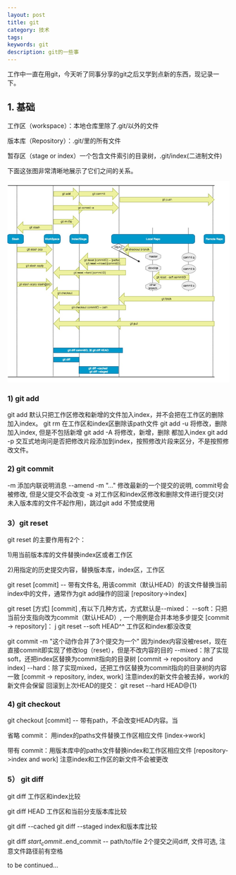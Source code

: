 ```yaml
---
layout: post
title: git
category: 技术
tags:
keywords: git
description: git的一些事
---
```


工作中一直在用git，今天听了同事分享的git之后又学到点新的东西，现记录一下。

## 1. 基础

工作区（workspace）：本地仓库里除了.git/以外的文件

版本库（Repository）：.git/里的所有文件

暂存区（stage or index）一个包含文件索引的目录树，.git/index(二进制文件)

下面这张图非常清晰地展示了它们之间的关系。

![1](/public/img/posts/git.jpg)


### 1) git add
git add 默认只把工作区修改和新增的文件加入index，并不会把在工作区的删除加入index。
git rm <path> 在工作区和index区删除该path文件
git add -u <path> 将修改，删除加入index, 但是不包括新增
git add -A <path> 将修改，新增，删除 都加入index
git add -p 交互式地询问是否把修改片段添加到index，按照修改片段来区分，不是按照修改文件。

### 2) git commit
-m 添加内联说明消息
--amend -m "..." 修改最新的一个提交的说明, commit号会被修改, 但是父提交不会改变
-a 对工作区和index区修改和删除文件进行提交(对未入版本库的文件不起作用)，跳过git add 不赞成使用

### 3）git reset

git reset 的主要作用有2个：

1)用当前版本库的文件替换index区或者工作区

2)用指定的历史提交内容，替换版本库，index区，工作区

git reset [commit] --<paths> 带有文件名, 用该commit（默认HEAD）的该文件替换当前index中的文件，通常作为git add操作的回滚 [repository->index]

git reset [方式] [commit] ,有以下几种方式，方式默认是--mixed：
--soft：只把当前分支指向改为commit（默认HEAD）, 一个用例是合并本地多步提交 [commit -> repository]：
j
git reset --soft HEAD^^ 工作区和index都没改变

git commit -m "这个动作合并了3个提交为一个" 因为index内容没被reset，现在直接commit即实现了修改log（reset），但是不改内容的目的
--mixed：除了实现soft，还把index区替换为commit指向的目录树 [commit -> repository and index]
--hard：除了实现mixed，还把工作区替换为commit指向的目录树的内容一致 [commit -> repository, index, work] 注意index的新文件会被去掉，work的新文件会保留
回滚到上次HEAD的提交： git reset --hard HEAD@{1}

### 4) git checkout

git checkout [commit] -- <paths> 带有path，不会改变HEAD内容。当

省略 commit： 用index的paths文件替换工作区相应文件 [index->work]

带有 commit：用版本库中的paths文件替换index和工作区相应文件 [repository->index and work] 注意index和工作区的新文件不会被更改

### 5） git diff

git diff 工作区和index比较

git diff HEAD 工作区和当前分支版本库比较

git diff --cached git diff --staged index和版本库比较

git diff $start_commit..$end_commit -- path/to/file 2个提交之间diff, 文件可选, 注意文件路径前有空格

to be continued...




